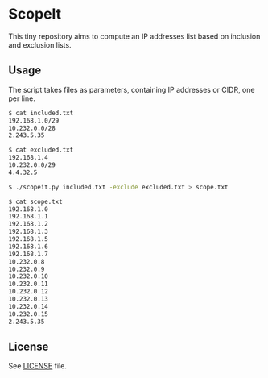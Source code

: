 # ScopeIt

This tiny repository aims to compute an IP addresses list based on inclusion and exclusion lists.

## Usage

The script takes files as parameters, containing IP addresses or CIDR, one per line.

```bash
$ cat included.txt
192.168.1.0/29
10.232.0.0/28
2.243.5.35

$ cat excluded.txt
192.168.1.4
10.232.0.0/29
4.4.32.5

$ ./scopeit.py included.txt -exclude excluded.txt > scope.txt

$ cat scope.txt
192.168.1.0
192.168.1.1
192.168.1.2
192.168.1.3
192.168.1.5
192.168.1.6
192.168.1.7
10.232.0.8
10.232.0.9
10.232.0.10
10.232.0.11
10.232.0.12
10.232.0.13
10.232.0.14
10.232.0.15
2.243.5.35
```

## License

See [LICENSE](./LICENSE) file.
